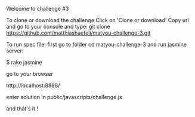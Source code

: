 Welcome to challenge #3

To clone or download the challenge Click on 'Clone or download' Copy url and go to your console and type: git clone https://github.com/matthiashaefeli/matyou-challenge-3.git

To run spec file: first go to folder cd matyou-challenge-3 and run jasmine server:

$ rake jasmine

go to your browser

http://localhost:8888/

enter solution in public/javascripts/challenge.js

and that's it !